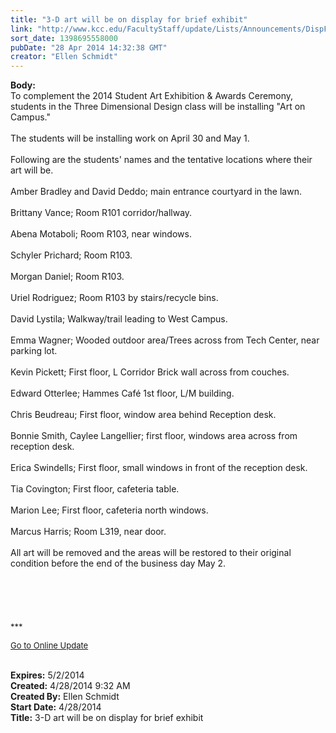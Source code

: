 ```yaml
---
title: "3-D art will be on display for brief exhibit"
link: "http://www.kcc.edu/FacultyStaff/update/Lists/Announcements/DispForm.aspx?ID=1494"
sort_date: 1398695558000
pubDate: "28 Apr 2014 14:32:38 GMT"
creator: "Ellen Schmidt"
---
```


<div><b>Body:</b> <div class="ExternalClassAED75347779E4E26915447ACAE60ACA5">
<div>To complement the 2014 Student Art Exhibition &amp; Awards Ceremony, students in the Three Dimensional Design class will be installing &quot;Art on Campus.&quot;</div>
<div> </div>
<div>The students will be installing work on April 30 and May 1.</div>
<div> </div>
<div>Following are the students' names and the tentative locations where their art will be. <br /> <br />Amber Bradley and David Deddo; main entrance courtyard in the lawn.<br /> <br />Brittany Vance; Room R101 corridor/hallway.<br /> <br />Abena Motaboli; Room R103, near windows.<br /> <br />Schyler Prichard; Room R103.<br /> <br />Morgan Daniel; Room R103.</div>
<div> </div>
<div>Uriel Rodriguez; Room R103 by stairs/recycle bins.<br /> <br />David Lystila; Walkway/trail leading to West Campus.<br /><br />Emma Wagner; Wooded outdoor area/Trees across from Tech Center, near parking lot.<br /> <br />Kevin Pickett; First floor, L Corridor Brick wall across from couches.<br /> <br />Edward Otterlee; Hammes Café 1st floor, L/M building.<br /> <br />Chris Beudreau; First floor, window area behind Reception desk.<br /> <br />Bonnie Smith, Caylee Langellier; first floor, windows area across from reception desk.<br /> <br />Erica Swindells; First floor, small windows in front of the reception desk.<br /> <br />Tia Covington; First floor, cafeteria table.<br /> <br />Marion Lee; First floor, cafeteria north windows.<br /> <br />Marcus Harris; Room L319, near door.<br /><br />All art will be removed and the areas will be restored to their original condition before the end of the business day May 2.</div>
<div> </div>
<div> </div>
<div> </div>
<div> </div>
<div> </div>
<div>
<div></div>
<div></div>
<div>
<div>
<div></div>
<div>
<div></div>
<div></div>
<div>
<div></div>
<div>
<div></div>
<div></div>
<div>
<div><font size="2">***</font></div>
<p><font color="#003768" size="2"><a href="/FacultyStaff/update/Pages/dailyupdate.aspx">Go to Online Update</a></font></p>
<p><font size="2"></font></p></div><br /></div></div></div></div></div></div></div></div>
<div><b>Expires:</b> 5/2/2014</div>
<div><b>Created:</b> 4/28/2014 9:32 AM</div>
<div><b>Created By:</b> Ellen Schmidt</div>
<div><b>Start Date:</b> 4/28/2014</div>
<div><b>Title:</b> 3-D art will be on display for brief exhibit</div>
